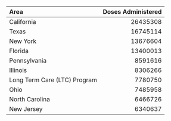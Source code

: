 |Area|Doses Administered|
| :--------- | --------: |
|California|26435308|
|Texas|16745114|
|New York|13676604|
|Florida|13400013|
|Pennsylvania|8591616|
|Illinois|8306266|
|Long Term Care (LTC) Program|7780750|
|Ohio|7485958|
|North Carolina|6466726|
|New Jersey|6340637|
